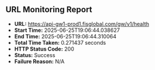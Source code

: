 ## URL Monitoring Report

- **URL:** https://api-gw1-prod1.fisglobal.com/gw/v1/health
- **Start Time:** 2025-06-25T19:06:44.038627
- **End Time:** 2025-06-25T19:06:44.310064
- **Total Time Taken:** 0.271437 seconds
- **HTTP Status Code:** 200
- **Status:** Success
- **Failure Reason:** N/A

